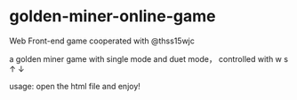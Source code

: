 # golden-miner-online-game

Web Front-end game cooperated with @thss15wjc 

a golden miner game with single mode and duet mode， controlled with w s ↑ ↓

usage: open the html file and enjoy!

